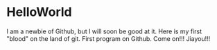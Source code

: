 # HelloWorld
I am a newbie of Github, but I will soon be good at it. 
Here is my first "blood" on the land of git.
First program on Github.
Come on!!! Jiayou!!!
